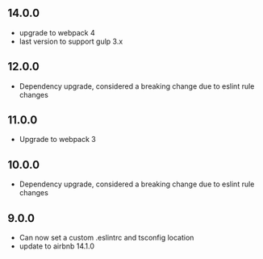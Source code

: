 ## 14.0.0
* upgrade to webpack 4
* last version to support gulp 3.x

## 12.0.0
* Dependency upgrade, considered a breaking change due to eslint rule changes

## 11.0.0
* Upgrade to webpack 3

## 10.0.0
* Dependency upgrade, considered a breaking change due to eslint rule changes

## 9.0.0
* Can now set a custom .eslintrc and tsconfig location
* update to airbnb 14.1.0
